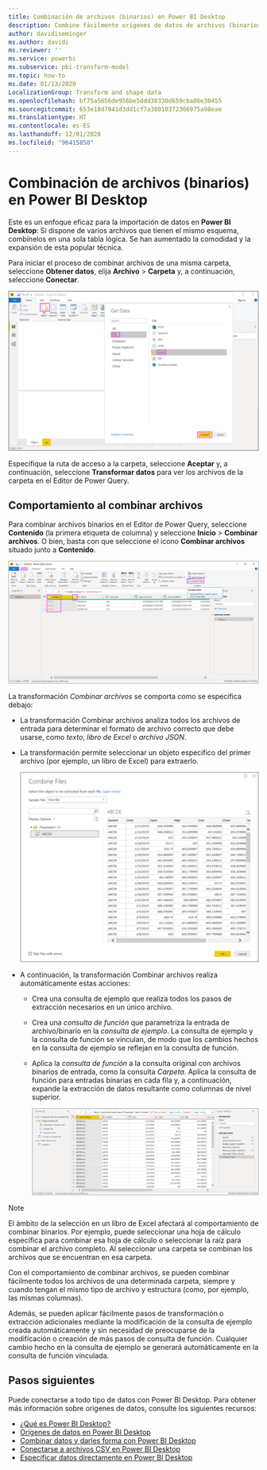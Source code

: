 ```yaml
---
title: Combinación de archivos (binarios) en Power BI Desktop
description: Combine fácilmente orígenes de datos de archivos (binarios) en Power BI Desktop
author: davidiseminger
ms.author: davidi
ms.reviewer: ''
ms.service: powerbi
ms.subservice: pbi-transform-model
ms.topic: how-to
ms.date: 01/13/2020
LocalizationGroup: Transform and shape data
ms.openlocfilehash: bf75a5656de956be5ddd38330d659cba06e30455
ms.sourcegitcommit: 653e18d7041d3dd1cf7a38010372366975a98eae
ms.translationtype: HT
ms.contentlocale: es-ES
ms.lasthandoff: 12/01/2020
ms.locfileid: "96415850"
---
```

# <a name="combine-files-binaries-in-power-bi-desktop"></a>Combinación de archivos (binarios) en Power BI Desktop

Este es un enfoque eficaz para la importación de datos en **Power BI Desktop**: Si dispone de varios archivos que tienen el mismo esquema, combínelos en una sola tabla lógica. Se han aumentado la comodidad y la expansión de esta popular técnica.

Para iniciar el proceso de combinar archivos de una misma carpeta, seleccione **Obtener datos**, elija **Archivo** > **Carpeta** y, a continuación, seleccione **Conectar**.

![Conectarse al archivo de carpetas, cuadro de diálogo Obtener datos, Power BI Desktop](media/desktop-combine-binaries/combine-binaries_1.png)

Especifique la ruta de acceso a la carpeta, seleccione **Aceptar** y, a continuación, seleccione **Transformar datos** para ver los archivos de la carpeta en el Editor de Power Query.

## <a name="combine-files-behavior"></a>Comportamiento al combinar archivos

Para combinar archivos binarios en el Editor de Power Query, seleccione **Contenido** (la primera etiqueta de columna) y seleccione **Inicio** > **Combinar archivos**. O bien, basta con que seleccione el icono **Combinar archivos** situado junto a **Contenido**.

![Comando Combinar archivos, Editor de Power Query, Power BI Desktop](media/desktop-combine-binaries/combine-binaries_2a.png)

La transformación *Combinar archivos* se comporta como se especifica debajo:

* La transformación Combinar archivos analiza todos los archivos de entrada para determinar el formato de archivo correcto que debe usarse, como *texto*, *libro de Excel* o *archivo JSON*.
* La transformación permite seleccionar un objeto específico del primer archivo (por ejemplo, un libro de Excel) para extraerlo.
  
  ![Cuadro de diálogo Combinar archivos, Editor de Power Query, Power BI Desktop](media/desktop-combine-binaries/combine-binaries_3.png)
* A continuación, la transformación Combinar archivos realiza automáticamente estas acciones:
  
  * Crea una consulta de ejemplo que realiza todos los pasos de extracción necesarios en un único archivo.
  * Crea una *consulta de función* que parametriza la entrada de archivo/binario en la *consulta de ejemplo*. La consulta de ejemplo y la consulta de función se vinculan, de modo que los cambios hechos en la consulta de ejemplo se reflejan en la consulta de función.
  * Aplica la *consulta de función* a la consulta original con archivos binarios de entrada, como la consulta *Carpeta*. Aplica la consulta de función para entradas binarias en cada fila y, a continuación, expande la extracción de datos resultante como columnas de nivel superior.

    ![Resultados de la transformación Combinar archivos, Editor de Power Query, Power BI Desktop](media/desktop-combine-binaries/combine-binaries_4.png)

> [!NOTE]
> El ámbito de la selección en un libro de Excel afectará al comportamiento de combinar binarios. Por ejemplo, puede seleccionar una hoja de cálculo específica para combinar esa hoja de cálculo o seleccionar la raíz para combinar el archivo completo. Al seleccionar una carpeta se combinan los archivos que se encuentran en esa carpeta. 

Con el comportamiento de combinar archivos, se pueden combinar fácilmente todos los archivos de una determinada carpeta, siempre y cuando tengan el mismo tipo de archivo y estructura (como, por ejemplo, las mismas columnas).

Además, se pueden aplicar fácilmente pasos de transformación o extracción adicionales mediante la modificación de la consulta de ejemplo creada automáticamente y sin necesidad de preocuparse de la modificación o creación de más pasos de consulta de función. Cualquier cambio hecho en la consulta de ejemplo se generará automáticamente en la consulta de función vinculada.

## <a name="next-steps"></a>Pasos siguientes

Puede conectarse a todo tipo de datos con Power BI Desktop. Para obtener más información sobre orígenes de datos, consulte los siguientes recursos:

* [¿Qué es Power BI Desktop?](../fundamentals/desktop-what-is-desktop.md)
* [Orígenes de datos en Power BI Desktop](../connect-data/desktop-data-sources.md)
* [Combinar datos y darles forma con Power BI Desktop](../connect-data/desktop-shape-and-combine-data.md)
* [Conectarse a archivos CSV en Power BI Desktop](../connect-data/desktop-connect-csv.md)
* [Especificar datos directamente en Power BI Desktop](../connect-data/desktop-enter-data-directly-into-desktop.md)
